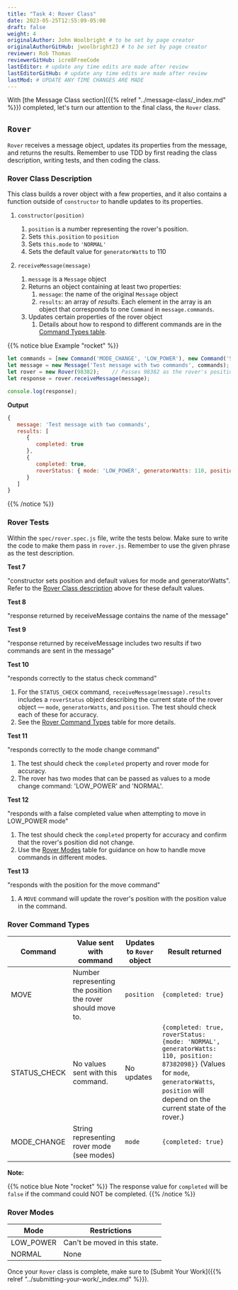 ```yaml
---
title: "Task 4: Rover Class"
date: 2023-05-25T12:55:09-05:00
draft: false
weight: 4
originalAuthor: John Woolbright # to be set by page creator
originalAuthorGitHub: jwoolbright23 # to be set by page creator
reviewer: Rob Thomas
reviewerGitHub: icre8FreeCode
lastEditor: # update any time edits are made after review
lastEditorGitHub: # update any time edits are made after review
lastMod: # UPDATE ANY TIME CHANGES ARE MADE
---
```


With [the Message Class section]({{% relref "../message-class/_index.md" %}}) completed, let's turn our attention to the final class, the `Rover` class.

## `Rover`

`Rover` receives a message object, updates its properties from the message, and returns the results. Remember to use TDD by first reading the class description, writing tests, and then coding the class.

### Rover Class Description

This class builds a rover object with a few properties, and it also contains a function outside of `constructor` to handle updates to its properties.

1. `constructor(position)`
   1. `position` is a number representing the rover's position.
   1. Sets `this.position` to `position`
   1. Sets `this.mode` to `'NORMAL'`
   1. Sets the default value for `generatorWatts` to 110

1. `receiveMessage(message)`
   1. `message` is a `Message` object
   1. Returns an object containing at least two properties:
      1. `message`: the name of the original `Message` object
      1. `results`: an array of *results*. Each element in the array is an object that corresponds to one `Command` in `message.commands`.
   1. Updates certain properties of the rover object
      1. Details about how to respond to different commands are in the [Command Types table](#rover-command-types).

{{% notice blue Example "rocket" %}}
```javascript
let commands = [new Command('MODE_CHANGE', 'LOW_POWER'), new Command('STATUS_CHECK')];
let message = new Message('Test message with two commands', commands);
let rover = new Rover(98382);    // Passes 98382 as the rover's position.
let response = rover.receiveMessage(message);

console.log(response);
```

**Output**

```javascript
{
   message: 'Test message with two commands',
   results: [
      {
         completed: true
      },
      {
         completed: true, 
         roverStatus: { mode: 'LOW_POWER', generatorWatts: 110, position: 98382 }
      }
   ]
}
```
{{% /notice %}}

### Rover Tests

Within the `spec/rover.spec.js` file, write the tests below. Make sure to write the code to make them pass in `rover.js`. Remember to use the given phrase as the test description.

**Test 7**

"constructor sets position and default values for mode and generatorWatts". Refer to the [Rover Class description](#rover-class-description) above for these default values.

**Test 8**

"response returned by receiveMessage contains the name of the message"

**Test 9**

"response returned by receiveMessage includes two results if two commands are sent in the message"

**Test 10**

"responds correctly to the status check command"

1. For the `STATUS_CHECK` command, `receiveMessage(message).results` includes a `roverStatus` object describing the current state of the rover object — `mode`, `generatorWatts`, and `position`. The test should check each of these for accuracy.
1. See the [Rover Command Types](#rover-command-types) table for more details.

**Test 11**

"responds correctly to the mode change command"

1. The test should check the `completed` property and rover mode for accuracy.
1. The rover has two modes that can be passed as values to a mode change command: 'LOW_POWER' and 'NORMAL'.

**Test 12**

"responds with a false completed value when attempting to move in LOW_POWER mode"

1. The test should check the `completed` property for accuracy and confirm that the rover's position did not change.
1. Use the [Rover Modes](#rover-modes) table for guidance on how to handle move commands in different modes.

**Test 13**

"responds with the position for the move command"

1. A `MOVE` command will update the rover's position with the position value in the command.

### Rover Command Types

| Command | Value sent with command | Updates to `Rover` object | Result returned |
|-----|-----|-----|-----|
| MOVE | Number representing the position the rover should move to. | `position` | `{completed: true}` |
| STATUS_CHECK  | No values sent with this command. | No updates | `{completed: true, roverStatus: {mode: 'NORMAL', generatorWatts: 110, position: 87382098}}` (Values for `mode`, `generatorWatts`, `position` will depend on the current state of the rover.) |
| MODE_CHANGE | String representing rover mode (see modes) | `mode` | `{completed: true}` |

**Note:**

{{% notice blue Note "rocket" %}}
The response value for `completed` will be `false` if the command could NOT be completed.
{{% /notice %}}

### Rover Modes

| Mode | Restrictions |
|-------------|--------------|
| LOW_POWER   | Can't be moved in this state. |
| NORMAL      | None |

Once your `Rover` class is complete, make sure to [Submit Your Work]({{% relref "../submitting-your-work/_index.md" %}}).
